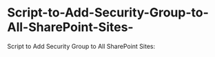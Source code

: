 # Script-to-Add-Security-Group-to-All-SharePoint-Sites-
Script to Add Security Group to All SharePoint Sites:
